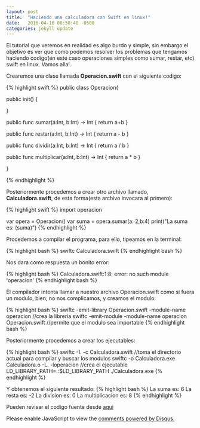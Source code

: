 ```yaml
---
layout: post
title:  "Haciendo una calculadora con Swift en linux!"
date:   2016-04-16 00:50:40 -0500
categories: jekyll update
---
```

El tutorial que veremos en realidad es algo burdo y simple, sin embargo el objetivo es ver que como podemos resolver
los problemas que tengamos haciendo codigo(en este caso operaciones simples como sumar, restar, etc) swift en linux.
Vamos alla!.

Crearemos una clase llamada **Operacion.swift** con el siguiente codigo:<br />

{% highlight swift %}
public class Operacion{


 public init() {

 }

 public func sumar(a:Int, b:Int) -> Int {
     return a+b
   }

   public func restar(a:Int, b:Int) -> Int {
     return a - b
   }

   public func dividir(a:Int, b:Int) -> Int {
     return a / b
   }

   public func multiplicar(a:Int, b:Int) -> Int {
     return a * b
   }

}

{% endhighlight %}

Posteriormente procedemos a crear otro archivo llamado, **Calculadora.swift**, de esta forma(esta archivo invocara al primero):

{% highlight swift %}
import operacion

var opera = Operacion()
var suma = opera.sumar(a: 2,b:4)
print("La suma es: \(suma)")
{% endhighlight %}

Procedemos a compilar el programa, para ello, tipeamos en la terminal:

{% highlight bash %}
swiftc Calculadora.swift
{% endhighlight bash %}

Nos dara como respuesta un bonito error:

{% highlight bash %}
Calculadora.swift:1:8: error: no such module 'operacion'
{% endhighlight bash %}

El compilador intenta llamar a nuestro archivo Operacion.swift como si fuera un modulo, bien; no nos complicamos,
y creamos el modulo:

{% highlight bash %}
swiftc -emit-library Operacion.swift -module-name operacion //crea la libreria
swiftc -emit-module -module-name operacion Operacion.swift  //permite que el modulo sea importable
{% endhighlight bash %}

Posteriormente procedemos a crear los ejecutables:

{% highlight bash %}
swiftc -I. -c Calculadora.swift //toma el directorio actual para compilar y buscar los modulos
swiftc -o Calculadora.exe Calculadora.o -L. -loperacion //crea el ejecutable
LD_LIBRARY_PATH=.:$LD_LIBRARY_PATH ./Calculadora.exe
{% endhighlight %}

Y obtenemos el siguiente resultado:
{% highlight bash %}
La suma es: 6
La resta es: -2
La division es: 0
La multiplicacion es: 8
{% endhighlight %}

Pueden revisar el codigo fuente desde [aqui](https://github.com/EParedez/calculadora-swift)

<div id="disqus_thread"></div>
<script>

/**
*  RECOMMENDED CONFIGURATION VARIABLES: EDIT AND UNCOMMENT THE SECTION BELOW TO INSERT DYNAMIC VALUES FROM YOUR PLATFORM OR CMS.
*  LEARN WHY DEFINING THESE VARIABLES IS IMPORTANT: https://disqus.com/admin/universalcode/#configuration-variables*/
/*
var disqus_config = function () {
this.page.url = PAGE_URL;  // Replace PAGE_URL with your page's canonical URL variable
this.page.identifier = PAGE_IDENTIFIER; // Replace PAGE_IDENTIFIER with your page's unique identifier variable
};
*/
(function() { // DON'T EDIT BELOW THIS LINE
var d = document, s = d.createElement('script');
s.src = '//eparedezgithubio.disqus.com/embed.js';
s.setAttribute('data-timestamp', +new Date());
(d.head || d.body).appendChild(s);
})();
</script>
<noscript>Please enable JavaScript to view the <a href="https://disqus.com/?ref_noscript">comments powered by Disqus.</a></noscript>
